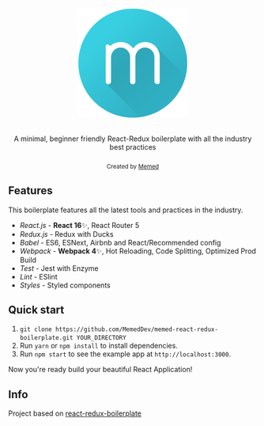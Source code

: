 <p align="center"> <img src="./src/assets/images/header/logo.png" style="max-width:250px"></p>

<br />

<div align="center">A minimal, beginner friendly React-Redux boilerplate with all the industry best practices</div>

<br />

<div align="center">
  <sub>Created by <a href="https://memed.com.br/">Memed</a></sub>
</div>


## Features

This boilerplate features all the latest tools and practices in the industry.

- _React.js_ - **React 16**✨, React Router 5
- _Redux.js_ - Redux with Ducks
- _Babel_ - ES6, ESNext, Airbnb and React/Recommended config
- _Webpack_ - **Webpack 4**✨, Hot Reloading, Code Splitting, Optimized Prod Build
- _Test_ - Jest with Enzyme
- _Lint_ - ESlint
- _Styles_ - Styled components


## Quick start
1. `git clone https://github.com/MemedDev/memed-react-redux-boilerplate.git YOUR_DIRECTORY`
2. Run `yarn` or `npm install` to install dependencies.<br />
3. Run `npm start` to see the example app at `http://localhost:3000`.

Now you're ready build your beautiful React Application!


## Info

Project based on [react-redux-boilerplate](https://github.com/flexdinesh/react-redux-boilerplate)